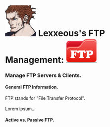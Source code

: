 <!-- FTP Management.md -->

# <img src="../../.pics/Lexxeous/lexx_headshot_clear.png" width="100px"/> Lexxeous's FTP Management: <img src="../../.pics/Protocols/FTP/ftp_logo.png" width="100"/>
### Manage FTP Servers & Clients.

#### General FTP Information.

FTP stands for "File Transfer Protocol".<br>
<br>
Lorem ipsum...

#### Active vs. Passive FTP.